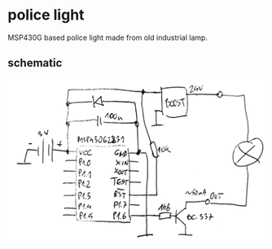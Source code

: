 # police light
MSP430G based police light made from old industrial lamp.

## schematic
![schematic](/doc/schema.png)

